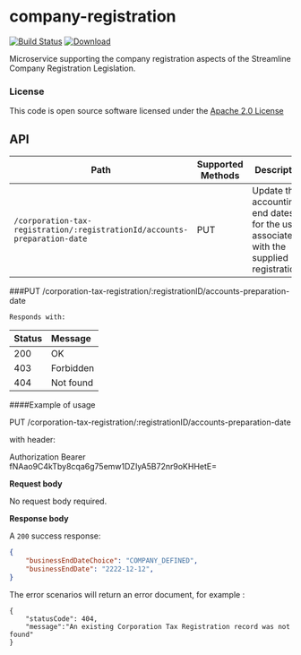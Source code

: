 # company-registration

[![Build Status](https://travis-ci.org/hmrc/company-registration.svg)](https://travis-ci.org/hmrc/company-registration) [ ![Download](https://api.bintray.com/packages/hmrc/releases/company-registration/images/download.svg) ](https://bintray.com/hmrc/releases/company-registration/_latestVersion)

Microservice supporting the company registration aspects of the Streamline Company Registration Legislation.

### License

This code is open source software licensed under the [Apache 2.0 License]("http://www.apache.org/licenses/LICENSE-2.0.html")

## API

| Path                                                                               | Supported Methods | Description  |
| ---------------------------------------------------------------------------------- | ------------------| ------------ |
|```/corporation-tax-registration/:registrationId/accounts-preparation-date```       |        PUT        | Update the accounting end dates for the user associated with the supplied registrationId|

###PUT /corporation-tax-registration/:registrationID/accounts-preparation-date

    Responds with:


| Status        | Message       |
|:--------------|:--------------|
| 200           | OK            |
| 403           | Forbidden     |
| 404           | Not found     |


####Example of usage

PUT /corporation-tax-registration/:registrationID/accounts-preparation-date

with header:

Authorization Bearer fNAao9C4kTby8cqa6g75emw1DZIyA5B72nr9oKHHetE=

**Request body**

No request body required.

**Response body**

A ```200``` success response:

```json
{
    "businessEndDateChoice": "COMPANY_DEFINED",
    "businessEndDate": "2222-12-12",
}
```

The error scenarios will return an error document, for example :
```
{
    "statusCode": 404,
    "message":"An existing Corporation Tax Registration record was not found"
}
```

